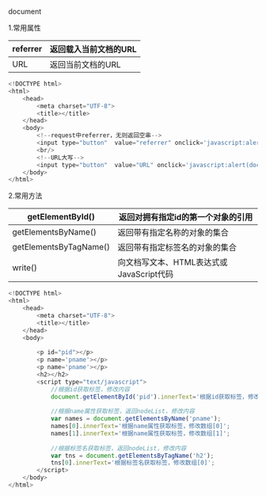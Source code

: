 document

1.常用属性

| referrer | 返回载入当前文档的URL |
| - | - |
| URL | 返回当前文档的URL |




```javascript
<!DOCTYPE html>
<html>
	<head>
		<meta charset="UTF-8">
		<title></title>
	</head>
	<body>
		<!--request中referrer，无则返回空串-->
		<input type="button"  value="referrer" onclick='javascript:alert(document.referrer)' />
		<br/>
		<!--URL大写-->
		<input type="button"  value="URL" onclick='javascript:alert(document.URL)' />
	</body>
</html>

```

2.常用方法

| getElementById() | 返回对拥有指定id的第一个对象的引用 |
| - | - |
| getElementsByName() | 返回带有指定名称的对象的集合 |
| getElementsByTagName() | 返回带有指定标签名的对象的集合 |
| write() | 向文档写文本、HTML表达式或JavaScript代码 |




```javascript
<!DOCTYPE html>
<html>
	<head>
		<meta charset="UTF-8">
		<title></title>
	</head>
	<body>
		
		<p id="pid"></p>
		<p name='pname'></p>
		<p name='pname'></p>
		<h2></h2>
		<script type="text/javascript">
			//根据id获取标签，修改内容
			document.getElementById('pid').innerText='根据id获取标签，修改内容';
			
			//根据name属性获取标签，返回nodeList，修改内容
			var names = document.getElementsByName('pname');
			names[0].innerText='根据name属性获取标签，修改数组[0]';
			names[1].innerText='根据name属性获取标签，修改数组[1]';
			
			//根据标签名获取标签，返回nodeList，修改内容
			var tns = document.getElementsByTagName('h2');
			tns[0].innerText='根据标签名获取标签，修改数组[0]';
		</script>
	</body>
</html>
```

